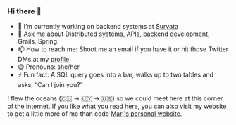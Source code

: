 ### Hi there 👋

- 🔭 I’m currently working on backend systems at [Survata](https://www.survata.com/)
- 💬 Ask me about Distributed systems, APIs, backend development, Grails, Spring.
- 📫 How to reach me: Shoot me an email if you have it or hit those Twitter DMs at my [profile](https://twitter.com/mlescaille).
- 😄 Pronouns: she/her
- ⚡ Fun fact: A SQL query goes into a bar, walks up to two tables and asks, “Can I join you?”

I flew the oceans (🇨🇺 -> 🇺🇾 -> 🇺🇸) so we could meet here at this corner of the internet.
If you like what you read here, you can also visit my website to get a little more of me than code [Mari's personal website](https://www.mlescaille.com/).

<!--
**mlescaille/mlescaille** is a ✨ _special_ ✨ repository because its `README.md` (this file) appears on your GitHub profile.

Here are some ideas to get you started:

- 🔭 I’m currently working on ...
- 🌱 I’m currently learning ...
- 👯 I’m looking to collaborate on ...
- 🤔 I’m looking for help with ...
- 💬 Ask me about ...
- 📫 How to reach me: ...
- 😄 Pronouns: ...
- ⚡ Fun fact: ...
-->

